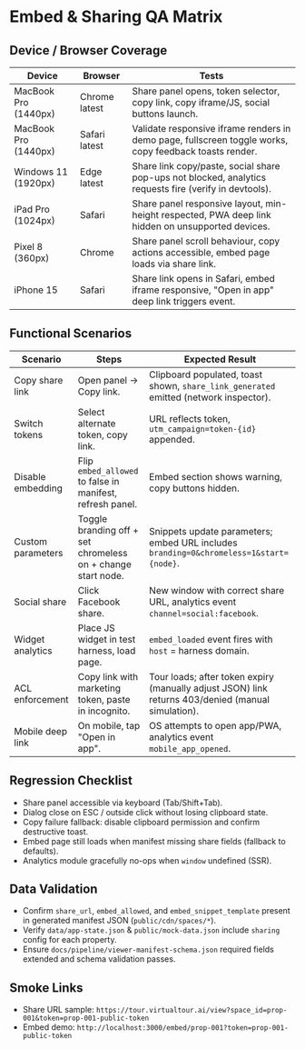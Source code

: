 # Embed & Sharing QA Matrix

## Device / Browser Coverage
| Device | Browser | Tests |
|--------|---------|-------|
| MacBook Pro (1440px) | Chrome latest | Share panel opens, token selector, copy link, copy iframe/JS, social buttons launch. |
| MacBook Pro (1440px) | Safari latest | Validate responsive iframe renders in demo page, fullscreen toggle works, copy feedback toasts render. |
| Windows 11 (1920px) | Edge latest | Share link copy/paste, social share pop-ups not blocked, analytics requests fire (verify in devtools). |
| iPad Pro (1024px) | Safari | Share panel responsive layout, min-height respected, PWA deep link hidden on unsupported devices. |
| Pixel 8 (360px) | Chrome | Share panel scroll behaviour, copy actions accessible, embed page loads via share link. |
| iPhone 15 | Safari | Share link opens in Safari, embed iframe responsive, "Open in app" deep link triggers event. |

## Functional Scenarios
| Scenario | Steps | Expected Result |
|----------|-------|-----------------|
| Copy share link | Open panel → Copy link. | Clipboard populated, toast shown, `share_link_generated` emitted (network inspector). |
| Switch tokens | Select alternate token, copy link. | URL reflects token, `utm_campaign=token-{id}` appended. |
| Disable embedding | Flip `embed_allowed` to false in manifest, refresh panel. | Embed section shows warning, copy buttons hidden. |
| Custom parameters | Toggle branding off + set chromeless on + change start node. | Snippets update parameters; embed URL includes `branding=0&chromeless=1&start={node}`. |
| Social share | Click Facebook share. | New window with correct share URL, analytics event `channel=social:facebook`. |
| Widget analytics | Place JS widget in test harness, load page. | `embed_loaded` event fires with `host` = harness domain. |
| ACL enforcement | Copy link with marketing token, paste in incognito. | Tour loads; after token expiry (manually adjust JSON) link returns 403/denied (manual simulation). |
| Mobile deep link | On mobile, tap "Open in app". | OS attempts to open app/PWA, analytics event `mobile_app_opened`. |

## Regression Checklist
- Share panel accessible via keyboard (Tab/Shift+Tab).
- Dialog close on ESC / outside click without losing clipboard state.
- Copy failure fallback: disable clipboard permission and confirm destructive toast.
- Embed page still loads when manifest missing share fields (fallback to defaults).
- Analytics module gracefully no-ops when `window` undefined (SSR).

## Data Validation
- Confirm `share_url`, `embed_allowed`, and `embed_snippet_template` present in generated manifest JSON (`public/cdn/spaces/*`).
- Verify `data/app-state.json` & `public/mock-data.json` include `sharing` config for each property.
- Ensure `docs/pipeline/viewer-manifest-schema.json` required fields extended and schema validation passes.

## Smoke Links
- Share URL sample: `https://tour.virtualtour.ai/view?space_id=prop-001&token=prop-001-public-token`
- Embed demo: `http://localhost:3000/embed/prop-001?token=prop-001-public-token`
